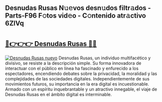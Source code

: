 ## Desnudas Rusas N𝚞𝚎vos desn𝚞dos filtr𝚊dos - Parts-F96 F𝚘tos vid𝚎o - C𝚘ntenido atr𝚊ctivo 6ZlVq

# <h2><a href="http://mb3pc1i.tromn.icu/?c=Desnudas+Rusas">🔗👉👉👉 Desnudas Rusas 🔗🔗</a></h2>

[![Desnudas Rusas nuevo](https://i.imgur.com/pEAQMta.gif)](http://mb3pc1i.tromn.icu/?c=Desnudas+Rusas)
Desnudas Rusas, un individuo multifacético y divisivo, se resiste a la descripción simple. Su forma innovadora de interactuar con el público en línea ha fascinado y enfurecido a los espectadores, encendiendo debates sobre la privacidad, la moralidad y las complejidades de las sociedades digitales. Independientemente de sus movimientos futuros, su importancia en la era digital es incuestionable. Armado con un espíritu inquebrantable y un atractivo innegable, el viaje de Desnudas Rusas en el ámbito digital es interminable.
